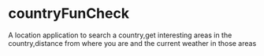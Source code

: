 # countryFunCheck

A location application to search a country,get interesting areas in the country,distance from where you are and the current weather in those areas